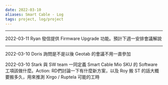 ```yaml
---
date: 2022-03-10
aliases: Smart Cable - Log
tags: project, log/project
---
```






---

2022-03-11 Ryan 發信提供 Firmware Upgrade 功能。預計下週一安排會議解說

---

2022-03-10 Doris 詢問是不是以後 Geotab 的會議不用一直參加

2022-03-10 Stark 與 SW team 一同定義 Smart Cable Mio SKU 的 Software 工項該做什麼。Action: RD們討論一下有什麼新方案，以及 Roy 搬 ST 的話大概要搬多久，用來推測 Xirgo / Ruptela 可能的工時

